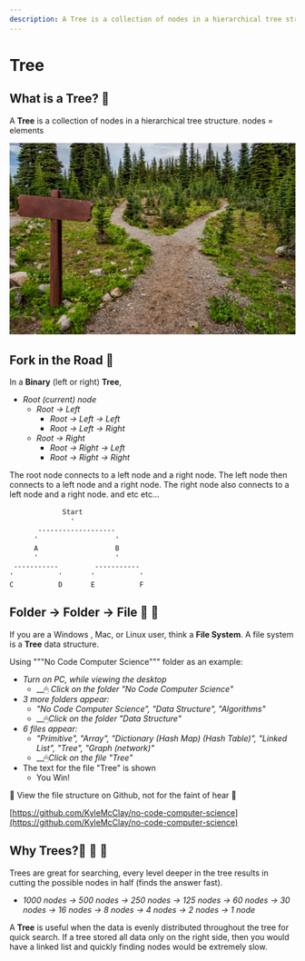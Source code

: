 ```yaml
---
description: A Tree is a collection of nodes in a hierarchical tree structure
---
```


# Tree

## What is a Tree? 🌳 

A **Tree** is a collection of nodes in a hierarchical tree structure. nodes = elements

![Left or Right?](../.gitbook/assets/pexels-james-wheeler-1578750.jpg)

## Fork in the Road 🐾 

In a **Binary** \(left or right\) **Tree**,

* _Root \(current\) node_
  * _Root -&gt; Left_
    * _Root -&gt; Left -&gt; Left_
    * _Root -&gt; Left -&gt; Right_
  * _Root -&gt; Right_
    * _Root -&gt; Right -&gt; Left_
    * _Root -&gt; Right -&gt; Right_ 

The root node connects to a left node and a right node. The left node then connects to a left node and a right node. The right node also connects to a left node and a right node. and etc etc...

```text
             Start
               '
       -------------------
      '                   '
      A                   B
      '                   '
 -----------         -----------
'           '       '           '
C           D       E           F
```

## Folder -&gt; Folder -&gt; File 📁 📂 

If you are a Windows , Mac, or Linux user, think a **File System**. A file system is a **Tree** data structure. 

Using """No Code Computer Science""" folder as an example:

* _Turn on PC, while viewing the desktop_
  * \_\_🖱 _Click on the folder "No Code Computer Science"_
* _3 more folders appear:_ 
  * _"No Code Computer Science", "Data Structure", "Algorithms"_
  * \_\_🖱_Click on the folder "Data Structure"_
* _6 files appear:_ 
  * _"Primitive", "Array", "Dictionary \(Hash Map\) \(Hash Table\)", "Linked List", "Tree", "Graph \(network\)"_
  * \_\_🖱_Click on the file "Tree"_
* The text for the file "Tree" is shown
  * You Win!

😬 View the file structure on Github, not for the faint of hear 😬 

[https://github.com/KyleMcClay/no-code-computer-science](https://github.com/KyleMcClay/no-code-computer-science)

## Why Trees?🌳 🌴 🌲 

Trees are great for searching, every level deeper in the tree results in cutting the possible nodes in half \(finds the answer fast\).

* _1000 nodes -&gt; 500 nodes -&gt; 250 nodes -&gt; 125 nodes -&gt;  60 nodes  -&gt; 30 nodes -&gt; 16 nodes -&gt; 8 nodes -&gt;  4 nodes -&gt; 2 nodes -&gt; 1 node_ 

A **Tree** is useful when the data is evenly distributed throughout the tree for quick search. If a tree stored all data only on the right side, then you would have a linked list and quickly finding nodes would be extremely slow. 

